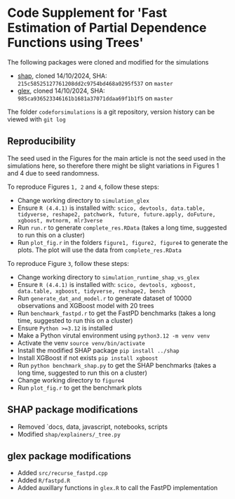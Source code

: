 
# Code Supplement for 'Fast Estimation of Partial Dependence Functions using Trees'
The following packages were cloned and modified for the simulations
- [shap](https://github.com/shap/shap), cloned 14/10/2024, SHA: `215c58525127761208dd2c9754bd468a0295f537` on `master`
- [glex](https://github.com/PlantedML/glex), cloned 14/10/2024, SHA: `985ca936523346161b1681a37071ddaa69f1b1f5` on `master`

The folder `codeforsimulations` is a git repository, version history can be viewed with `git log`


## Reproducibility 
The seed used in the Figures for the main article is not the seed used in the simulations here, so therefore there might be slight variations in Figures 1 and 4 due to seed randomness. 

To reproduce Figures `1, 2` and `4`, follow these steps:
- Change working directory to `simulation_glex` 
- Ensure `R (4.4.1)` is installed with: `scico, devtools, data.table, tidyverse, reshape2, patchwork, future, future.apply, doFuture, xgboost, mvtnorm, mlr3verse`
- Run `run.r` to generate `complete_res.RData` (takes a long time, suggested to run this on a cluster)
- Run `plot_fig.r` in the folders `figure1, figure2, figure4` to generate the plots. The plot will use the data from `complete_res.RData`


To reproduce Figure `3`, follow these steps:
- Change working directory to `simulation_runtime_shap_vs_glex`
- Ensure `R (4.4.1)` is installed with: `scico, devtools, xgboost, data.table, xgboost, tidyverse, reshape2, bench`
- Run `generate_dat_and_model.r` to generate dataset of 10000 observations and XGBoost model with 20 trees
- Run `benchmark_fastpd.r` to get the FastPD benchmarks (takes a long time, suggested to run this on a cluster)
- Ensure `Python >=3.12` is installed
- Make a Python virutal environment using `python3.12 -m venv venv`
- Activate the venv `source venv/bin/activate`
- Install the modified SHAP package `pip install ../shap`
- Install XGBoost if not exists `pip install xgboost`
- Run `python benchmark_shap.py` to get the SHAP benchmarks (takes a long time, suggested to run this on a cluster)
- Change working directory to `figure4` 
- Run `plot_fig.r` to get the benchmark plots

## SHAP package modifications
- Removed `docs, data, javascript, notebooks, scripts
- Modified `shap/explainers/_tree.py`

## glex package modifications
- Added `src/recurse_fastpd.cpp`
- Added `R/fastpd.R`
- Added auxillary functions in `glex.R` to call the FastPD implementation
